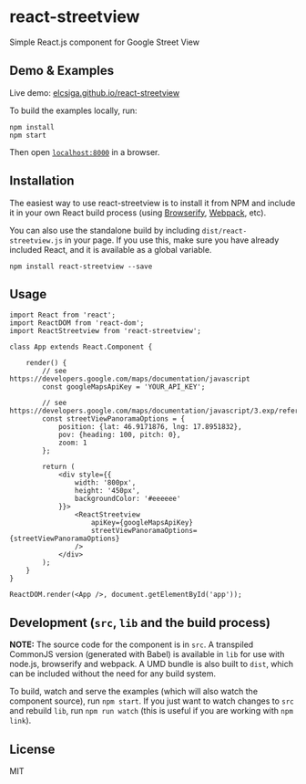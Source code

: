 # react-streetview

Simple React.js component for Google Street View

## Demo & Examples

Live demo: [elcsiga.github.io/react-streetview](http://elcsiga.github.io/react-streetview/)

To build the examples locally, run:

```
npm install
npm start
```

Then open [`localhost:8000`](http://localhost:8000) in a browser.


## Installation

The easiest way to use react-streetview is to install it from NPM and include it in your own React build process (using [Browserify](http://browserify.org), [Webpack](http://webpack.github.io/), etc).

You can also use the standalone build by including `dist/react-streetview.js` in your page. If you use this, make sure you have already included React, and it is available as a global variable.

```
npm install react-streetview --save
```


## Usage

```
import React from 'react';
import ReactDOM from 'react-dom';
import ReactStreetview from 'react-streetview';

class App extends React.Component {

	render() {
		// see https://developers.google.com/maps/documentation/javascript
		const googleMapsApiKey = 'YOUR_API_KEY';

		// see https://developers.google.com/maps/documentation/javascript/3.exp/reference#StreetViewPanoramaOptions
		const streetViewPanoramaOptions = {
			position: {lat: 46.9171876, lng: 17.8951832},
			pov: {heading: 100, pitch: 0},
			zoom: 1
		};

		return (
			<div style={{
				width: '800px',
				height: '450px',
				backgroundColor: '#eeeeee'
			}}>
				<ReactStreetview
					apiKey={googleMapsApiKey}
					streetViewPanoramaOptions={streetViewPanoramaOptions}
				/>
			</div>
		);
	}
}

ReactDOM.render(<App />, document.getElementById('app'));
```

## Development (`src`, `lib` and the build process)

**NOTE:** The source code for the component is in `src`. A transpiled CommonJS version (generated with Babel) is available in `lib` for use with node.js, browserify and webpack. A UMD bundle is also built to `dist`, which can be included without the need for any build system.

To build, watch and serve the examples (which will also watch the component source), run `npm start`. If you just want to watch changes to `src` and rebuild `lib`, run `npm run watch` (this is useful if you are working with `npm link`).

## License

MIT

